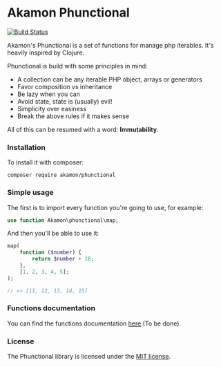 # Akamon Phunctional
[![Build Status](https://magnum.travis-ci.com/Akamon/phunctional.svg?token=yPUWx5GE4x5sT2iLErqy)](https://magnum.travis-ci.com/Akamon/phunctional)

Akamon's Phunctional is a set of functions for manage php iterables. It's heavily inspired by Clojure.

Phunctional is build with some principles in mind:
 * A collection can be any iterable PHP object, arrays or generators
 * Favor composition vs inheritance
 * Be lazy when you can
 * Avoid state, state is (usually) evil!
 * Simplicity over easiness
 * Break the above rules if it makes sense

All of this can be resumed with a word: __Immutability__.

### Installation
To install it with composer:
```
composer require akamon/phunctional
```

### Simple usage
The first is to import every function you're going to use, for example:
```php
use function Akamon\phunctional\map;
```

And then you'll be able to use it:

```php
map(
    function ($number) {
        return $number + 10;
    },
    [1, 2, 3, 4, 5];
);

// => [11, 12, 13, 14, 15]
```

### Functions documentation
You can find the functions documentation [here](#) (To be done).

### License
The Phunctional library is licensed under the [MIT license](http://opensource.org/licenses/MIT).
